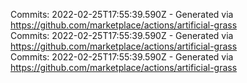 Commits: 2022-02-25T17:55:39.590Z - Generated via https://github.com/marketplace/actions/artificial-grass
<br>
Commits: 2022-02-25T17:55:39.590Z - Generated via https://github.com/marketplace/actions/artificial-grass
<br>
Commits: 2022-02-25T17:55:39.590Z - Generated via https://github.com/marketplace/actions/artificial-grass
<br>
